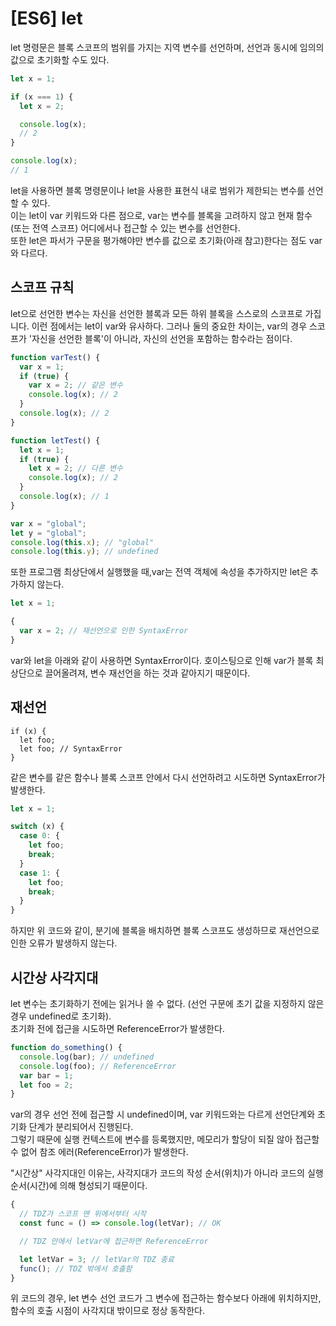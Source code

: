 # [ES6] let

let 명령문은 블록 스코프의 범위를 가지는 지역 변수를 선언하며, 선언과 동시에 임의의 값으로 초기화할 수도 있다.

```js
let x = 1;

if (x === 1) {
  let x = 2;

  console.log(x);
  // 2
}

console.log(x);
// 1
```

let을 사용하면 블록 명령문이나 let을 사용한 표현식 내로 범위가 제한되는 변수를 선언할 수 있다.  
이는 let이 var 키워드와 다른 점으로, var는 변수를 블록을 고려하지 않고 현재 함수 (또는 전역 스코프) 어디에서나 접근할 수 있는 변수를 선언한다.  
 또한 let은 파서가 구문을 평가해야만 변수를 값으로 초기화(아래 참고)한다는 점도 var와 다르다.

## 스코프 규칙

let으로 선언한 변수는 자신을 선언한 블록과 모든 하위 블록을 스스로의 스코프로 가집니다. 이런 점에서는 let이 var와 유사하다. 그러나 둘의 중요한 차이는, var의 경우 스코프가 '자신을 선언한 블록'이 아니라, 자신의 선언을 포함하는 함수라는 점이다.

```js
function varTest() {
  var x = 1;
  if (true) {
    var x = 2; // 같은 변수
    console.log(x); // 2
  }
  console.log(x); // 2
}

function letTest() {
  let x = 1;
  if (true) {
    let x = 2; // 다른 변수
    console.log(x); // 2
  }
  console.log(x); // 1
}
```

```js
var x = "global";
let y = "global";
console.log(this.x); // "global"
console.log(this.y); // undefined
```

또한 프로그램 최상단에서 실행했을 때,var는 전역 객체에 속성을 추가하지만 let은 추가하지 않는다.

```js
let x = 1;

{
  var x = 2; // 재선언으로 인한 SyntaxError
}
```

var와 let을 아래와 같이 사용하면 SyntaxError이다. 호이스팅으로 인해 var가 블록 최상단으로 끌어올려져, 변수 재선언을 하는 것과 같아지기 때문이다.

## 재선언

```
if (x) {
  let foo;
  let foo; // SyntaxError
}
```

같은 변수를 같은 함수나 블록 스코프 안에서 다시 선언하려고 시도하면 SyntaxError가 발생한다.

```js
let x = 1;

switch (x) {
  case 0: {
    let foo;
    break;
  }
  case 1: {
    let foo;
    break;
  }
}
```

하지만 위 코드와 같이, 분기에 블록을 배치하면 블록 스코프도 생성하므로 재선언으로 인한 오류가 발생하지 않는다.

## 시간상 사각지대

let 변수는 초기화하기 전에는 읽거나 쓸 수 없다. (선언 구문에 초기 값을 지정하지 않은 경우 undefined로 초기화).  
 초기화 전에 접근을 시도하면 ReferenceError가 발생한다.

```js
function do_something() {
  console.log(bar); // undefined
  console.log(foo); // ReferenceError
  var bar = 1;
  let foo = 2;
}
```

var의 경우 선언 전에 접근할 시 undefined이며,
var 키워드와는 다르게 선언단계와 초기화 단계가 분리되어서 진행된다.  
그렇기 때문에 실행 컨텍스트에 변수를 등록했지만,
메모리가 할당이 되질 않아 접근할 수 없어 참조 에러(ReferenceError)가 발생한다.

"시간상" 사각지대인 이유는, 사각지대가 코드의 작성 순서(위치)가 아니라 코드의 실행 순서(시간)에 의해 형성되기 때문이다.

```js
{
  // TDZ가 스코프 맨 위에서부터 시작
  const func = () => console.log(letVar); // OK

  // TDZ 안에서 letVar에 접근하면 ReferenceError

  let letVar = 3; // letVar의 TDZ 종료
  func(); // TDZ 밖에서 호출함
}
```

위 코드의 경우, let 변수 선언 코드가 그 변수에 접근하는 함수보다 아래에 위치하지만, 함수의 호출 시점이 사각지대 밖이므로 정상 동작한다.
